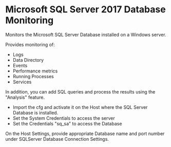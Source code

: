 Microsoft SQL Server 2017 Database Monitoring
=============================================

Monitors the Microsoft SQL Server Database installed on a Windows server.

Provides monitoring of:
* Logs
* Data Directory
* Events
* Performance metrics
* Running Processes
* Services


In addition, you can add SQL queries and process the results using the "Analysis" feature.

* Import the cfg and activate it on the Host where the SQL Server Database is installed.
* Set the System Credentials to access the server
* Set the Credentials "sq_sa" to access the Database

On the Host Settings, provide appropriate Database name and port number under SQLServer Database Connection Settings.
